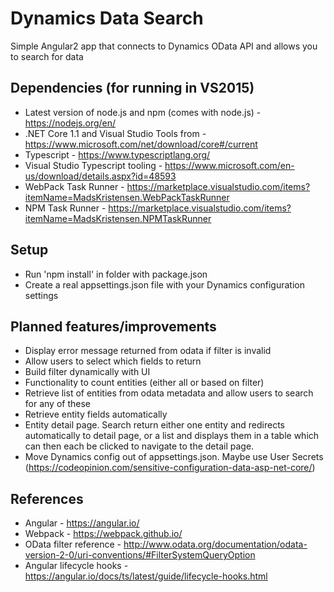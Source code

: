 # Dynamics Data Search
Simple Angular2 app that connects to Dynamics OData API and allows you to search for data

## Dependencies (for running in VS2015)
- Latest version of node.js and npm (comes with node.js) - https://nodejs.org/en/
- .NET Core 1.1 and Visual Studio Tools from - https://www.microsoft.com/net/download/core#/current
- Typescript - https://www.typescriptlang.org/
- Visual Studio Typescript tooling - https://www.microsoft.com/en-us/download/details.aspx?id=48593
- WebPack Task Runner - https://marketplace.visualstudio.com/items?itemName=MadsKristensen.WebPackTaskRunner
- NPM Task Runner - https://marketplace.visualstudio.com/items?itemName=MadsKristensen.NPMTaskRunner

## Setup
- Run 'npm install' in folder with package.json
- Create a real appsettings.json file with your Dynamics configuration settings

## Planned features/improvements
- Display error message returned from odata if filter is invalid
- Allow users to select which fields to return
- Build filter dynamically with UI
- Functionality to count entities (either all or based on filter)
- Retrieve list of entities from odata metadata and allow users to search for any of these
- Retrieve entity fields automatically
- Entity detail page. Search return either one entity and redirects automatically to detail page, or a list and displays them in a table which can then each be clicked to navigate to the detail page.
- Move Dynamics config out of appsettings.json. Maybe use User Secrets (https://codeopinion.com/sensitive-configuration-data-asp-net-core/)

## References
- Angular - https://angular.io/
- Webpack - https://webpack.github.io/
- OData filter reference - http://www.odata.org/documentation/odata-version-2-0/uri-conventions/#FilterSystemQueryOption
- Angular lifecycle hooks - https://angular.io/docs/ts/latest/guide/lifecycle-hooks.html
